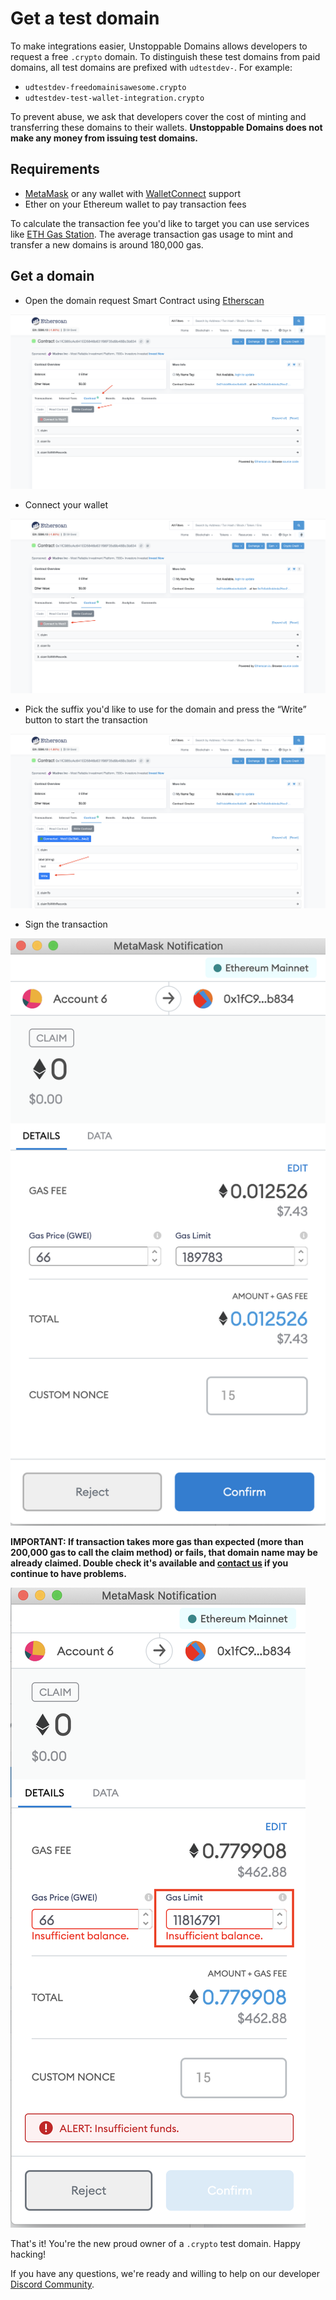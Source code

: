 # Get a test domain

To make integrations easier, Unstoppable Domains allows developers to request a free `.crypto` domain. To distinguish these test domains from paid domains, all test domains are prefixed with `udtestdev-`. For example:

- `udtestdev-freedomainisawesome.crypto`
- `udtestdev-test-wallet-integration.crypto`

To prevent abuse, we ask that developers cover the cost of minting and transferring these domains to their wallets. **Unstoppable Domains does not make any money from issuing test domains.**

## Requirements

- [MetaMask](https://metamask.io/) or any wallet with [WalletConnect](https://walletconnect.org/wallets) support
- Ether on your Ethereum wallet to pay transaction fees

To calculate the transaction fee you'd like to target you can use services like [ETH Gas Station](https://ethgasstation.info/calculatorTxV.php). The average transaction gas usage to mint and transfer a new domains is around 180,000 gas.

## Get a domain

-  Open the domain request Smart Contract using [Etherscan](https://etherscan.io/address/0x1fC985cAc641ED5846b631f96F35d9b48Bc3b834#writeContract)

![](../.gitbook/assets/integrations/get-test-domain/step-1.png)

- Connect your wallet

![](../.gitbook/assets/integrations/get-test-domain/step-2.png)

- Pick the suffix you'd like to use for the domain and press the “Write” button to start the transaction

![](../.gitbook/assets/integrations/get-test-domain/step-3.png)

- Sign the transaction

![](../.gitbook/assets/integrations/get-test-domain/step-4.png)

**IMPORTANT: If transaction takes more gas than expected (more than 200,000 gas to call the claim method) or fails, that domain name may be already claimed. Double check it's available and [contact us](https://discord.gg/b6ZVxSZ9Hn) if you continue to have problems.**

![](../.gitbook/assets/integrations/get-test-domain/step-4-1.png)

That's it! You're the new proud owner of a `.crypto` test domain. Happy hacking!

If you have any questions, we're ready and willing to help on our developer [Discord Community](https://discord.gg/b6ZVxSZ9Hn).
